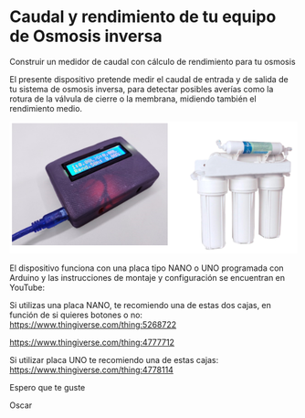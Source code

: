 # Caudal y rendimiento de tu equipo de Osmosis inversa
Construir un medidor de caudal con cálculo de rendimiento para tu osmosis

El presente dispositivo pretende medir el caudal de entrada y de salida de tu sistema de osmosis inversa, para detectar posibles averías como la rotura de la válvula de cierre o la membrana, midiendo también el rendimiento medio.

![imagenDispositivo](https://github.com/OscarCalero/Rendimiento_Osmosis/blob/main/ImagenRendimiento.PNG?raw=true)

El dispositivo funciona con una placa tipo NANO o UNO programada con Arduino y las instrucciones de montaje y configuración se encuentran en YouTube:



Si utilizas una placa NANO, te recomiendo una de estas dos cajas, en función de si quieres botones o no:
https://www.thingiverse.com/thing:5268722

https://www.thingiverse.com/thing:4777712

Si utilizar placa UNO te recomiendo una de estas cajas:
https://www.thingiverse.com/thing:4778114


Espero que te guste

Oscar
